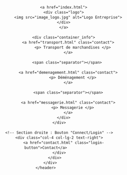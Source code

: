 <header class="header">
        <div class="container-fluid">
            <div class="row align-items-center">
                <!-- Section gauche : Logo + Menu déroulant -->
                <div class="col-8 col-lg-10 d-flex align-items-center">
                    
                    <a href="index.html">
                    <div class="logo">
                        <img src="image_logo.jpg" alt="Logo Entreprise">
                    </div>
                    </a>
                    
                    <div class="container_info">
                        <a href="transport.html" class="contact">
                            <p> Transport de marchandises </p>
                        </a>

                        <span class="separator"></span> 

                        <a href="demenagement.html" class="contact">
                            <p> Déménagement </p>
                        </a>

                        <span class="separator"></span>

                        <a href="messagerie.html" class="contact">
                            <p> Messagerie </p>
                        </a>
                    </div>
                </div>
    
                <!-- Section droite : Bouton "Connect/Login" -->
                <div class="col-4 col-lg-2 text-right">
                    <a href="contact.html" class="login-button">Contact</a>
                </div>
            </div>
        </div>
    </header>